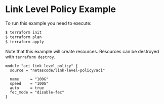 <!-- BEGIN_TF_DOCS -->
# Link Level Policy Example

To run this example you need to execute:

```bash
$ terraform init
$ terraform plan
$ terraform apply
```

Note that this example will create resources. Resources can be destroyed with `terraform destroy`.

```hcl
module "aci_link_level_policy" {
  source = "netascode/link-level-policy/aci"

  name     = "100G"
  speed    = "100G"
  auto     = true
  fec_mode = "disable-fec"
}

```
<!-- END_TF_DOCS -->